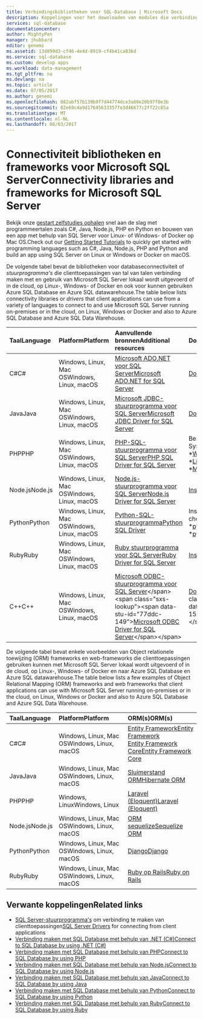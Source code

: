 ```yaml
---
title: Verbindingsbibliotheken voor SQL-Database | Microsoft Docs
description: Koppelingen voor het downloaden van modules die verbinding maken met SQL Server en SQL-Database van tal van client programmeertalen inschakelen. De modules worden vrijgegeven door de community of door Microsoft.
services: sql-database
documentationcenter: 
author: MightyPen
manager: jhubbard
editor: genemi
ms.assetid: 13d899d3-cf46-4e4d-8919-cf4b41ca836d
ms.service: sql-database
ms.custom: develop apps
ms.workload: data-management
ms.tgt_pltfrm: na
ms.devlang: na
ms.topic: article
ms.date: 07/05/2017
ms.author: genemi
ms.openlocfilehash: 082abf57b139b9f7d44774dce3a80e20b97f0e3b
ms.sourcegitcommit: 02e69c4a9d17645633357fe3d46677c2ff22c85a
ms.translationtype: MT
ms.contentlocale: nl-NL
ms.lasthandoff: 08/03/2017
---
```

# <a name="connectivity-libraries-and-frameworks-for-microsoft-sql-server"></a><span data-ttu-id="77ddc-104">Connectiviteit bibliotheken en frameworks voor Microsoft SQL Server</span><span class="sxs-lookup"><span data-stu-id="77ddc-104">Connectivity libraries and frameworks for Microsoft SQL Server</span></span>

<span data-ttu-id="77ddc-105">Bekijk onze [gestart zelfstudies ophalen](http://aka.ms/sqldev) snel aan de slag met programmeertalen zoals C#, Java, Node.js, PHP en Python en bouwen van een app met behulp van SQL Server voor Linux- of Windows- of Docker op Mac OS.</span><span class="sxs-lookup"><span data-stu-id="77ddc-105">Check out our [Getting Started Tutorials](http://aka.ms/sqldev) to quickly get started with programming languages such as C#, Java, Node.js, PHP and Python and build an app using SQL Server on Linux or Windows or Docker on macOS.</span></span>

<span data-ttu-id="77ddc-106">De volgende tabel bevat de bibliotheken voor databaseconnectiviteit of *stuurprogramma's* die clienttoepassingen van tal van talen verbinding maken met en gebruik van Microsoft SQL Server lokaal wordt uitgevoerd of in de cloud, op Linux-, Windows- of Docker en ook voor kunnen gebruiken Azure SQL Database en Azure SQL datawarehouse.</span><span class="sxs-lookup"><span data-stu-id="77ddc-106">The table below lists connectivity libraries or *drivers* that client applications can use from a variety of languages to connect to and use Microsoft SQL Server running on-premises or in the cloud, on Linux, Windows or Docker and also to Azure SQL Database and Azure SQL Data Warehouse.</span></span> 

| <span data-ttu-id="77ddc-107">Taal</span><span class="sxs-lookup"><span data-stu-id="77ddc-107">Language</span></span> | <span data-ttu-id="77ddc-108">Platform</span><span class="sxs-lookup"><span data-stu-id="77ddc-108">Platform</span></span> | <span data-ttu-id="77ddc-109">Aanvullende bronnen</span><span class="sxs-lookup"><span data-stu-id="77ddc-109">Additional resources</span></span> | <span data-ttu-id="77ddc-110">Downloaden</span><span class="sxs-lookup"><span data-stu-id="77ddc-110">Download</span></span> | <span data-ttu-id="77ddc-111">Aan de slag</span><span class="sxs-lookup"><span data-stu-id="77ddc-111">Get Started</span></span> |
| :-- | :-- | :-- | :-- | :-- |
| <span data-ttu-id="77ddc-112">C#</span><span class="sxs-lookup"><span data-stu-id="77ddc-112">C#</span></span> | <span data-ttu-id="77ddc-113">Windows, Linux, Mac OS</span><span class="sxs-lookup"><span data-stu-id="77ddc-113">Windows, Linux, macOS</span></span> | [<span data-ttu-id="77ddc-114">Microsoft ADO.NET voor SQL Server</span><span class="sxs-lookup"><span data-stu-id="77ddc-114">Microsoft ADO.NET for SQL Server</span></span>](https://docs.microsoft.com/sql/connect/ado-net/microsoft-ado-net-for-sql-server) | [<span data-ttu-id="77ddc-115">Downloaden</span><span class="sxs-lookup"><span data-stu-id="77ddc-115">Download</span></span>](https://www.microsoft.com/net/download/) | [<span data-ttu-id="77ddc-116">Aan de slag</span><span class="sxs-lookup"><span data-stu-id="77ddc-116">Get Started</span></span>](https://www.microsoft.com/en-us/sql-server/developer-get-started/csharp/ubuntu)
| <span data-ttu-id="77ddc-117">Java</span><span class="sxs-lookup"><span data-stu-id="77ddc-117">Java</span></span> | <span data-ttu-id="77ddc-118">Windows, Linux, Mac OS</span><span class="sxs-lookup"><span data-stu-id="77ddc-118">Windows, Linux, macOS</span></span> | [<span data-ttu-id="77ddc-119">Microsoft JDBC-stuurprogramma voor SQL Server</span><span class="sxs-lookup"><span data-stu-id="77ddc-119">Microsoft JDBC Driver for SQL Server</span></span>](http://msdn.microsoft.com/library/mt484311.aspx) | [<span data-ttu-id="77ddc-120">Downloaden</span><span class="sxs-lookup"><span data-stu-id="77ddc-120">Download</span></span>](https://go.microsoft.com/fwlink/?linkid=852460) |  [<span data-ttu-id="77ddc-121">Aan de slag</span><span class="sxs-lookup"><span data-stu-id="77ddc-121">Get Started</span></span>](https://www.microsoft.com/en-us/sql-server/developer-get-started/java/ubuntu)
| <span data-ttu-id="77ddc-122">PHP</span><span class="sxs-lookup"><span data-stu-id="77ddc-122">PHP</span></span> | <span data-ttu-id="77ddc-123">Windows, Linux, Mac OS</span><span class="sxs-lookup"><span data-stu-id="77ddc-123">Windows, Linux, macOS</span></span>| [<span data-ttu-id="77ddc-124">PHP-SQL-stuurprogramma voor SQL Server</span><span class="sxs-lookup"><span data-stu-id="77ddc-124">PHP SQL Driver for SQL Server</span></span>](http://msdn.microsoft.com/library/dn865013.aspx) | <span data-ttu-id="77ddc-125">Besturingssysteem:</span><span class="sxs-lookup"><span data-stu-id="77ddc-125">Operating System:</span></span> <br/> <span data-ttu-id="77ddc-126">\*[Windows](https://www.microsoft.com/download/details.aspx?id=20098)</span><span class="sxs-lookup"><span data-stu-id="77ddc-126">\* [Windows](https://www.microsoft.com/download/details.aspx?id=20098)</span></span> <br/> <span data-ttu-id="77ddc-127">\*[Linux](https://github.com/Microsoft/msphpsql/tree/dev#install-unix)</span><span class="sxs-lookup"><span data-stu-id="77ddc-127">\* [Linux](https://github.com/Microsoft/msphpsql/tree/dev#install-unix)</span></span> <br/> <span data-ttu-id="77ddc-128">\*[Mac OS](https://github.com/Microsoft/msphpsql/tree/dev#install-unix)</span><span class="sxs-lookup"><span data-stu-id="77ddc-128">\* [macOS](https://github.com/Microsoft/msphpsql/tree/dev#install-unix)</span></span> |  [<span data-ttu-id="77ddc-129">Aan de slag</span><span class="sxs-lookup"><span data-stu-id="77ddc-129">Get Started</span></span>](https://www.microsoft.com/en-us/sql-server/developer-get-started/php/ubuntu)
| <span data-ttu-id="77ddc-130">Node.js</span><span class="sxs-lookup"><span data-stu-id="77ddc-130">Node.js</span></span> | <span data-ttu-id="77ddc-131">Windows, Linux, Mac OS</span><span class="sxs-lookup"><span data-stu-id="77ddc-131">Windows, Linux, macOS</span></span> | [<span data-ttu-id="77ddc-132">Node.js-stuurprogramma voor SQL Server</span><span class="sxs-lookup"><span data-stu-id="77ddc-132">Node.js Driver for SQL Server</span></span>](http://msdn.microsoft.com/library/mt652093.aspx) | [<span data-ttu-id="77ddc-133">Installeren</span><span class="sxs-lookup"><span data-stu-id="77ddc-133">Install</span></span>](https://msdn.microsoft.com/library/mt652094.aspx) |  [<span data-ttu-id="77ddc-134">Aan de slag</span><span class="sxs-lookup"><span data-stu-id="77ddc-134">Get Started</span></span>](https://www.microsoft.com/en-us/sql-server/developer-get-started/node/ubuntu)
| <span data-ttu-id="77ddc-135">Python</span><span class="sxs-lookup"><span data-stu-id="77ddc-135">Python</span></span> | <span data-ttu-id="77ddc-136">Windows, Linux, Mac OS</span><span class="sxs-lookup"><span data-stu-id="77ddc-136">Windows, Linux, macOS</span></span> | [<span data-ttu-id="77ddc-137">Python-SQL-stuurprogramma</span><span class="sxs-lookup"><span data-stu-id="77ddc-137">Python SQL Driver</span></span>](http://msdn.microsoft.com/library/mt652092.aspx) | <span data-ttu-id="77ddc-138">Installeer keuzes:</span><span class="sxs-lookup"><span data-stu-id="77ddc-138">Install choices:</span></span> <br/> <span data-ttu-id="77ddc-139">\*[pymssql](https://msdn.microsoft.com/library/mt694094.aspx)</span><span class="sxs-lookup"><span data-stu-id="77ddc-139">\* [pymssql](https://msdn.microsoft.com/library/mt694094.aspx)</span></span> <br/> <span data-ttu-id="77ddc-140">\*[pyodbc](http://msdn.microsoft.com/library/mt763257.aspx)</span><span class="sxs-lookup"><span data-stu-id="77ddc-140">\* [pyodbc](http://msdn.microsoft.com/library/mt763257.aspx)</span></span> |  [<span data-ttu-id="77ddc-141">Aan de slag</span><span class="sxs-lookup"><span data-stu-id="77ddc-141">Get Started</span></span>](https://www.microsoft.com/en-us/sql-server/developer-get-started/python/ubuntu)
| <span data-ttu-id="77ddc-142">Ruby</span><span class="sxs-lookup"><span data-stu-id="77ddc-142">Ruby</span></span> | <span data-ttu-id="77ddc-143">Windows, Linux, Mac OS</span><span class="sxs-lookup"><span data-stu-id="77ddc-143">Windows, Linux, macOS</span></span> | [<span data-ttu-id="77ddc-144">Ruby stuurprogramma voor SQL Server</span><span class="sxs-lookup"><span data-stu-id="77ddc-144">Ruby Driver for SQL Server</span></span>](http://msdn.microsoft.com/library/mt691981.aspx) | [<span data-ttu-id="77ddc-145">Installeren</span><span class="sxs-lookup"><span data-stu-id="77ddc-145">Install</span></span>](https://msdn.microsoft.com/library/mt711041.aspx) | [<span data-ttu-id="77ddc-146">Aan de slag</span><span class="sxs-lookup"><span data-stu-id="77ddc-146">Get Started</span></span>](https://www.microsoft.com/en-us/sql-server/developer-get-started/ruby/ubuntu)
| <span data-ttu-id="77ddc-147">C++</span><span class="sxs-lookup"><span data-stu-id="77ddc-147">C++</span></span> | <span data-ttu-id="77ddc-148">Windows, Linux, Mac OS</span><span class="sxs-lookup"><span data-stu-id="77ddc-148">Windows, Linux, macOS</span></span> | <span data-ttu-id="77ddc-149">[Microsoft ODBC-stuurprogramma voor SQL Server](https://msdn.microsoft.com/en-us/library/mt654048(v=sql.1).aspx)</span><span class="sxs-lookup"><span data-stu-id="77ddc-149">[Microsoft ODBC Driver for SQL Server](https://msdn.microsoft.com/en-us/library/mt654048(v=sql.1).aspx)</span></span> | <span data-ttu-id="77ddc-150">[Downloaden](https://msdn.microsoft.com/en-us/library/mt654048(v=sql.1).aspx)</span><span class="sxs-lookup"><span data-stu-id="77ddc-150">[Download](https://msdn.microsoft.com/en-us/library/mt654048(v=sql.1).aspx)</span></span> |  

<span data-ttu-id="77ddc-151">De volgende tabel bevat enkele voorbeelden van Object relationele toewijzing (ORM) frameworks en web-frameworks die clienttoepassingen gebruiken kunnen met Microsoft SQL Server lokaal wordt uitgevoerd of in de cloud, op Linux-, Windows- of Docker en naar Azure SQL Database en Azure SQL datawarehouse.</span><span class="sxs-lookup"><span data-stu-id="77ddc-151">The table below lists a few examples of Object Relational Mapping (ORM) frameworks and web frameworks that client applications can use with Microsoft SQL Server running on-premises or in the cloud, on Linux, Windows or Docker and also to Azure SQL Database and Azure SQL Data Warehouse.</span></span> 

| <span data-ttu-id="77ddc-152">Taal</span><span class="sxs-lookup"><span data-stu-id="77ddc-152">Language</span></span> | <span data-ttu-id="77ddc-153">Platform</span><span class="sxs-lookup"><span data-stu-id="77ddc-153">Platform</span></span> | <span data-ttu-id="77ddc-154">ORM(s)</span><span class="sxs-lookup"><span data-stu-id="77ddc-154">ORM(s)</span></span> |
| :-- | :-- | :-- |
| <span data-ttu-id="77ddc-155">C#</span><span class="sxs-lookup"><span data-stu-id="77ddc-155">C#</span></span> | <span data-ttu-id="77ddc-156">Windows, Linux, Mac OS</span><span class="sxs-lookup"><span data-stu-id="77ddc-156">Windows, Linux, macOS</span></span> | [<span data-ttu-id="77ddc-157">Entity Framework</span><span class="sxs-lookup"><span data-stu-id="77ddc-157">Entity Framework</span></span>](https://docs.microsoft.com/en-us/ef)<br>[<span data-ttu-id="77ddc-158">Entity Framework Core</span><span class="sxs-lookup"><span data-stu-id="77ddc-158">Entity Framework Core</span></span>](https://docs.microsoft.com/en-us/ef/core/index) |
| <span data-ttu-id="77ddc-159">Java</span><span class="sxs-lookup"><span data-stu-id="77ddc-159">Java</span></span> | <span data-ttu-id="77ddc-160">Windows, Linux, Mac OS</span><span class="sxs-lookup"><span data-stu-id="77ddc-160">Windows, Linux, macOS</span></span> |[<span data-ttu-id="77ddc-161">Sluimerstand ORM</span><span class="sxs-lookup"><span data-stu-id="77ddc-161">Hibernate ORM</span></span>](http://hibernate.org/orm)|
| <span data-ttu-id="77ddc-162">PHP</span><span class="sxs-lookup"><span data-stu-id="77ddc-162">PHP</span></span> | <span data-ttu-id="77ddc-163">Windows, Linux</span><span class="sxs-lookup"><span data-stu-id="77ddc-163">Windows, Linux</span></span> | [<span data-ttu-id="77ddc-164">Laravel (Eloquent)</span><span class="sxs-lookup"><span data-stu-id="77ddc-164">Laravel (Eloquent)</span></span>](https://laravel.com/docs/5.0/eloquent) |
| <span data-ttu-id="77ddc-165">Node.js</span><span class="sxs-lookup"><span data-stu-id="77ddc-165">Node.js</span></span> | <span data-ttu-id="77ddc-166">Windows, Linux, Mac OS</span><span class="sxs-lookup"><span data-stu-id="77ddc-166">Windows, Linux, macOS</span></span> | [<span data-ttu-id="77ddc-167">ORM sequelize</span><span class="sxs-lookup"><span data-stu-id="77ddc-167">Sequelize ORM</span></span>](http://docs.sequelizejs.com) |
| <span data-ttu-id="77ddc-168">Python</span><span class="sxs-lookup"><span data-stu-id="77ddc-168">Python</span></span> | <span data-ttu-id="77ddc-169">Windows, Linux, Mac OS</span><span class="sxs-lookup"><span data-stu-id="77ddc-169">Windows, Linux, macOS</span></span> |[<span data-ttu-id="77ddc-170">Django</span><span class="sxs-lookup"><span data-stu-id="77ddc-170">Django</span></span>](https://www.djangoproject.com/) |
| <span data-ttu-id="77ddc-171">Ruby</span><span class="sxs-lookup"><span data-stu-id="77ddc-171">Ruby</span></span> | <span data-ttu-id="77ddc-172">Windows, Linux, Mac OS</span><span class="sxs-lookup"><span data-stu-id="77ddc-172">Windows, Linux, macOS</span></span> | [<span data-ttu-id="77ddc-173">Ruby op Rails</span><span class="sxs-lookup"><span data-stu-id="77ddc-173">Ruby on Rails</span></span>](http://rubyonrails.org/) |

## <a name="related-links"></a><span data-ttu-id="77ddc-174">Verwante koppelingen</span><span class="sxs-lookup"><span data-stu-id="77ddc-174">Related links</span></span>
- <span data-ttu-id="77ddc-175">[SQL Server-stuurprogramma's](http://msdn.microsoft.com/library/mt654049.aspx) om verbinding te maken van clienttoepassingen</span><span class="sxs-lookup"><span data-stu-id="77ddc-175">[SQL Server Drivers](http://msdn.microsoft.com/library/mt654049.aspx) for connecting from client applications</span></span>
- [<span data-ttu-id="77ddc-176">Verbinding maken met SQL Database met behulp van .NET (C#)</span><span class="sxs-lookup"><span data-stu-id="77ddc-176">Connect to SQL Database by using .NET (C#)</span></span>](sql-database-connect-query-dotnet.md)
- [<span data-ttu-id="77ddc-177">Verbinding maken met SQL Database met behulp van PHP</span><span class="sxs-lookup"><span data-stu-id="77ddc-177">Connect to SQL Database by using PHP</span></span>](sql-database-connect-query-php.md)
- [<span data-ttu-id="77ddc-178">Verbinding maken met SQL Database met behulp van Node.js</span><span class="sxs-lookup"><span data-stu-id="77ddc-178">Connect to SQL Database by using Node.js</span></span>](sql-database-connect-query-nodejs.md)
- [<span data-ttu-id="77ddc-179">Verbinding maken met SQL Database met behulp van Java</span><span class="sxs-lookup"><span data-stu-id="77ddc-179">Connect to SQL Database by using Java</span></span>](sql-database-connect-query-java.md)
- [<span data-ttu-id="77ddc-180">Verbinding maken met SQL Database met behulp van Python</span><span class="sxs-lookup"><span data-stu-id="77ddc-180">Connect to SQL Database by using Python</span></span>](sql-database-connect-query-python.md)
- [<span data-ttu-id="77ddc-181">Verbinding maken met SQL Database met behulp van Ruby</span><span class="sxs-lookup"><span data-stu-id="77ddc-181">Connect to SQL Database by using Ruby</span></span>](sql-database-connect-query-ruby.md)
